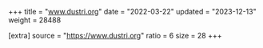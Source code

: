 +++
title = "www.dustri.org"
date = "2022-03-22"
updated = "2023-12-13"
weight = 28488

[extra]
source = "https://www.dustri.org"
ratio = 6
size = 28
+++
